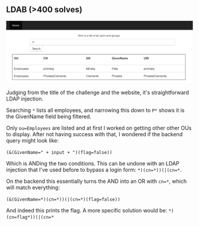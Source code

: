 LDAB (>400 solves)
---

![](ldab.png)

Judging from the title of the challenge and the website, it's straightforward LDAP injection.

Searching `*` lists all employees, and narrowing this down to `P*` shows it is the GivenName field being filtered.

Only `ou=Employees` are listed and at first I worked on getting other other OUs to display. After not having success with that, I wondered if the backend query might look like:

`(&(GivenName=" + input + ")(flag=false))`

Which is ANDing the two conditions. This can be undone with an LDAP injection that I've used before to bypass a login form: `*)(cn=*))(|(cn=*`.

On the backend this essentially turns the AND into an OR with `cn=*`, which will match everything:

`(&(GivenName=*)(cn=*))(|(cn=*)(flag=false))`

And indeed this prints the flag. A more specific solution would be: `*)(cn=flag*))(|(cn=*`

